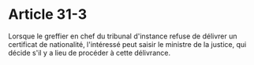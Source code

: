 # Article 31-3

Lorsque le greffier en chef du tribunal d'instance refuse de délivrer un certificat de nationalité, l'intéressé peut saisir le ministre de la justice, qui décide s'il y a lieu de procéder à cette délivrance.
